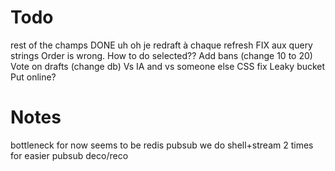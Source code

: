 # Todo
rest of the champs DONE
uh oh je redraft à chaque refresh FIX aux query strings
Order is wrong. How to do selected??
Add bans (change 10 to 20)
Vote on drafts (change db)
Vs IA and vs someone else
CSS fix
Leaky bucket
Put online?

# Notes
bottleneck for now seems to be redis pubsub
we do shell+stream 2 times for easier pubsub deco/reco
